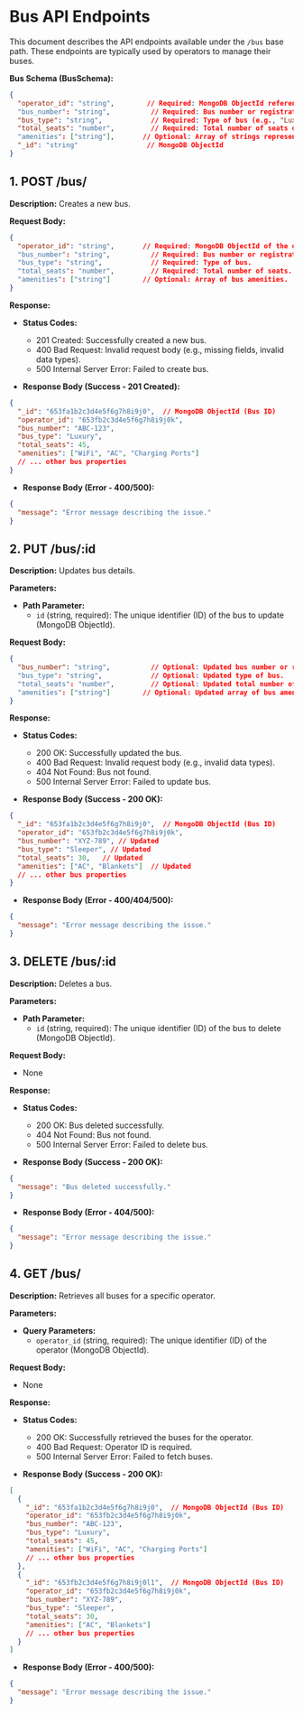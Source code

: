 # Bus API Endpoints

This document describes the API endpoints available under the `/bus` base path.  These endpoints are typically used by operators to manage their buses.

**Bus Schema (BusSchema):**

```json
{
  "operator_id": "string",        // Required: MongoDB ObjectId referencing the Operator collection. ID of the operator who owns the bus.
  "bus_number": "string",          // Required: Bus number or registration plate (e.g., "ABC-123").
  "bus_type": "string",            // Required: Type of bus (e.g., "Luxury", "Sleeper", "Standard").
  "total_seats": "number",         // Required: Total number of seats on the bus.
  "amenities": ["string"],       // Optional: Array of strings representing bus amenities (e.g., ["WiFi", "AC", "Charging Ports"]).
  "_id": "string"                 // MongoDB ObjectId
}
```

## 1. POST /bus/

**Description:** Creates a new bus.

**Request Body:**

```json
{
  "operator_id": "string",       // Required: MongoDB ObjectId of the operator who owns the bus.
  "bus_number": "string",          // Required: Bus number or registration plate.
  "bus_type": "string",            // Required: Type of bus.
  "total_seats": "number",         // Required: Total number of seats.
  "amenities": ["string"]        // Optional: Array of bus amenities.
}
```

**Response:**

*   **Status Codes:**
    *   201 Created: Successfully created a new bus.
    *   400 Bad Request: Invalid request body (e.g., missing fields, invalid data types).
    *   500 Internal Server Error: Failed to create bus.

*   **Response Body (Success - 201 Created):**

```json
{
  "_id": "653fa1b2c3d4e5f6g7h8i9j0",  // MongoDB ObjectId (Bus ID)
  "operator_id": "653fb2c3d4e5f6g7h8i9j0k",
  "bus_number": "ABC-123",
  "bus_type": "Luxury",
  "total_seats": 45,
  "amenities": ["WiFi", "AC", "Charging Ports"]
  // ... other bus properties
}
```

*   **Response Body (Error - 400/500):**

```json
{
  "message": "Error message describing the issue."
}
```

## 2. PUT /bus/:id

**Description:** Updates bus details.

**Parameters:**

*   **Path Parameter:**
    *   `id` (string, required): The unique identifier (ID) of the bus to update (MongoDB ObjectId).

**Request Body:**

```json
{
  "bus_number": "string",          // Optional: Updated bus number or registration plate.
  "bus_type": "string",            // Optional: Updated type of bus.
  "total_seats": "number",         // Optional: Updated total number of seats.
  "amenities": ["string"]        // Optional: Updated array of bus amenities.
}
```

**Response:**

*   **Status Codes:**
    *   200 OK: Successfully updated the bus.
    *   400 Bad Request: Invalid request body (e.g., invalid data types).
    *   404 Not Found: Bus not found.
    *   500 Internal Server Error: Failed to update bus.

*   **Response Body (Success - 200 OK):**

```json
{
  "_id": "653fa1b2c3d4e5f6g7h8i9j0",  // MongoDB ObjectId (Bus ID)
  "operator_id": "653fb2c3d4e5f6g7h8i9j0k",
  "bus_number": "XYZ-789", // Updated
  "bus_type": "Sleeper", // Updated
  "total_seats": 30,   // Updated
  "amenities": ["AC", "Blankets"]  // Updated
  // ... other bus properties
}
```

*   **Response Body (Error - 400/404/500):**

```json
{
  "message": "Error message describing the issue."
}
```

## 3. DELETE /bus/:id

**Description:** Deletes a bus.

**Parameters:**

*   **Path Parameter:**
    *   `id` (string, required): The unique identifier (ID) of the bus to delete (MongoDB ObjectId).

**Request Body:**

*   None

**Response:**

*   **Status Codes:**
    *   200 OK: Bus deleted successfully.
    *   404 Not Found: Bus not found.
    *   500 Internal Server Error: Failed to delete bus.

*   **Response Body (Success - 200 OK):**

```json
{
  "message": "Bus deleted successfully."
}
```

*   **Response Body (Error - 404/500):**

```json
{
  "message": "Error message describing the issue."
}
```

## 4. GET /bus/

**Description:** Retrieves all buses for a specific operator.

**Parameters:**

*   **Query Parameters:**
    *   `operator_id` (string, required): The unique identifier (ID) of the operator (MongoDB ObjectId).

**Request Body:**

*   None

**Response:**

*   **Status Codes:**
    *   200 OK: Successfully retrieved the buses for the operator.
    *   400 Bad Request: Operator ID is required.
    *   500 Internal Server Error: Failed to fetch buses.

*   **Response Body (Success - 200 OK):**

```json
[
  {
    "_id": "653fa1b2c3d4e5f6g7h8i9j0",  // MongoDB ObjectId (Bus ID)
    "operator_id": "653fb2c3d4e5f6g7h8i9j0k",
    "bus_number": "ABC-123",
    "bus_type": "Luxury",
    "total_seats": 45,
    "amenities": ["WiFi", "AC", "Charging Ports"]
    // ... other bus properties
  },
  {
    "_id": "653fb2c3d4e5f6g7h8i9j0l1",  // MongoDB ObjectId (Bus ID)
    "operator_id": "653fb2c3d4e5f6g7h8i9j0k",
    "bus_number": "XYZ-789",
    "bus_type": "Sleeper",
    "total_seats": 30,
    "amenities": ["AC", "Blankets"]
    // ... other bus properties
  }
]
```

*   **Response Body (Error - 400/500):**

```json
{
  "message": "Error message describing the issue."
}
```
